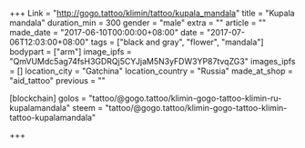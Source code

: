+++
Link = "http://gogo.tattoo/klimin/tattoo/kupala_mandala"
title = "Kupala mandala"
duration_min = 300
gender = "male"
extra = ""
article = ""
made_date = "2017-06-10T00:00:00+08:00"
date = "2017-07-06T12:03:00+08:00"
tags = ["black and gray", "flower", "mandala"]
bodypart = ["arm"]
image_ipfs = "QmVUMdc5ag74fsH3GDRQj5CYJjaM5N3yFDW3YP87tvqZG3"
images_ipfs = []
location_city = "Gatchina"
location_country = "Russia"
made_at_shop = "aid_tattoo"
previous = ""

[blockchain]
golos = "tattoo/@gogo.tattoo/klimin-gogo-tattoo-klimin-ru-kupalamandala"
steem = "tattoo/@gogo.tattoo/klimin-gogo-tattoo-klimin-tattoo-kupalamandala"

+++
